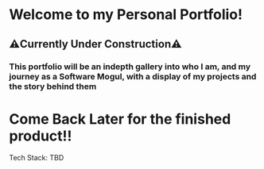 # Welcome to my Personal Portfolio! 
## ⚠️Currently Under Construction⚠️
### This portfolio will be an indepth gallery into who I am, and my journey as a Software Mogul, with a display of my projects and the story behind them
# Come Back Later for the finished product!!
Tech Stack: TBD 
